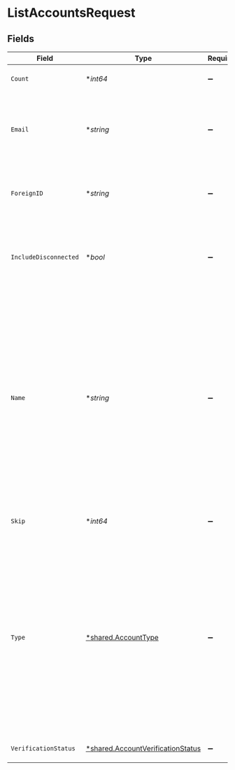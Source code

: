 # ListAccountsRequest


## Fields

| Field                                                                                                                                                                                                                                                                                                                                                                       | Type                                                                                                                                                                                                                                                                                                                                                                        | Required                                                                                                                                                                                                                                                                                                                                                                    | Description                                                                                                                                                                                                                                                                                                                                                                 | Example                                                                                                                                                                                                                                                                                                                                                                     |
| --------------------------------------------------------------------------------------------------------------------------------------------------------------------------------------------------------------------------------------------------------------------------------------------------------------------------------------------------------------------------- | --------------------------------------------------------------------------------------------------------------------------------------------------------------------------------------------------------------------------------------------------------------------------------------------------------------------------------------------------------------------------- | --------------------------------------------------------------------------------------------------------------------------------------------------------------------------------------------------------------------------------------------------------------------------------------------------------------------------------------------------------------------------- | --------------------------------------------------------------------------------------------------------------------------------------------------------------------------------------------------------------------------------------------------------------------------------------------------------------------------------------------------------------------------- | --------------------------------------------------------------------------------------------------------------------------------------------------------------------------------------------------------------------------------------------------------------------------------------------------------------------------------------------------------------------------- |
| `Count`                                                                                                                                                                                                                                                                                                                                                                     | **int64*                                                                                                                                                                                                                                                                                                                                                                    | :heavy_minus_sign:                                                                                                                                                                                                                                                                                                                                                          | Optional parameter to limit the number of results in the query                                                                                                                                                                                                                                                                                                              |                                                                                                                                                                                                                                                                                                                                                                             |
| `Email`                                                                                                                                                                                                                                                                                                                                                                     | **string*                                                                                                                                                                                                                                                                                                                                                                   | :heavy_minus_sign:                                                                                                                                                                                                                                                                                                                                                          | Filter connected accounts by email address.<br><br><br/>Provide the full email address to filter by email.<br/>                                                                                                                                                                                                                                                             |                                                                                                                                                                                                                                                                                                                                                                             |
| `ForeignID`                                                                                                                                                                                                                                                                                                                                                                 | **string*                                                                                                                                                                                                                                                                                                                                                                   | :heavy_minus_sign:                                                                                                                                                                                                                                                                                                                                                          | Serves as an optional alias from a foreign/external system which can be used to reference this resource<br/>                                                                                                                                                                                                                                                                | 4528aba-b9a1-11eb-8529-0242ac13003                                                                                                                                                                                                                                                                                                                                          |
| `IncludeDisconnected`                                                                                                                                                                                                                                                                                                                                                       | **bool*                                                                                                                                                                                                                                                                                                                                                                     | :heavy_minus_sign:                                                                                                                                                                                                                                                                                                                                                          | Filter disconnected accounts.<br><br><br/>If true, the response will include disconnected accounts.<br/>                                                                                                                                                                                                                                                                    |                                                                                                                                                                                                                                                                                                                                                                             |
| `Name`                                                                                                                                                                                                                                                                                                                                                                      | **string*                                                                                                                                                                                                                                                                                                                                                                   | :heavy_minus_sign:                                                                                                                                                                                                                                                                                                                                                          | Filter connected accounts by name.<br><br><br/>If provided, this query will attempt to find matches against the following Account and Profile fields:<br/><ul><br/>  <li>Account `displayName`</li><br/>  <li>Individual Profile `firstName`, `middleName`, and `lastName`</li><br/>  <li>Business Profile `legalBusinessName`</li><br/></ul><br/>                          |                                                                                                                                                                                                                                                                                                                                                                             |
| `Skip`                                                                                                                                                                                                                                                                                                                                                                      | **int64*                                                                                                                                                                                                                                                                                                                                                                    | :heavy_minus_sign:                                                                                                                                                                                                                                                                                                                                                          | The number of items to offset before starting to collect the result set                                                                                                                                                                                                                                                                                                     |                                                                                                                                                                                                                                                                                                                                                                             |
| `Type`                                                                                                                                                                                                                                                                                                                                                                      | [*shared.AccountType](../../../pkg/models/shared/accounttype.md)                                                                                                                                                                                                                                                                                                            | :heavy_minus_sign:                                                                                                                                                                                                                                                                                                                                                          | Filter connected accounts by AccountType.<br><br><br/>If the `type` parameter is used in combination with `name`, only the corresponding type's name fields will be searched.<br/>For example, if `type=business` and `name=moov`, the search will attempt to find matches against the display name and Business Profile name fields (`legalBusinessName`, and `doingBusinessAs`).<br/> | business                                                                                                                                                                                                                                                                                                                                                                    |
| `VerificationStatus`                                                                                                                                                                                                                                                                                                                                                        | [*shared.AccountVerificationStatus](../../../pkg/models/shared/accountverificationstatus.md)                                                                                                                                                                                                                                                                                | :heavy_minus_sign:                                                                                                                                                                                                                                                                                                                                                          | Filter by the `verificationStatus` of accounts.<br/>                                                                                                                                                                                                                                                                                                                        |                                                                                                                                                                                                                                                                                                                                                                             |